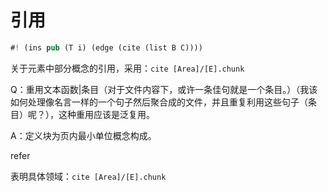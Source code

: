 
# 引用

```rs
#! (ins pub (T i) (edge (cite (list B C))))
```

关于元素中部分概念的引用，采用：`cite [Area]/[E].chunk`

Q：重用文本函数|条目（对于文件内容下，或许一条佳句就是一个条目。）（我该如何处理像名言一样的一个句子然后聚合成的文件，并且重复利用这些句子（条目）呢？），这种重用应该是泛复用。

A：定义块为页内最小单位概念构成。

refer

表明具体领域：`cite [Area]/[E].chunk`